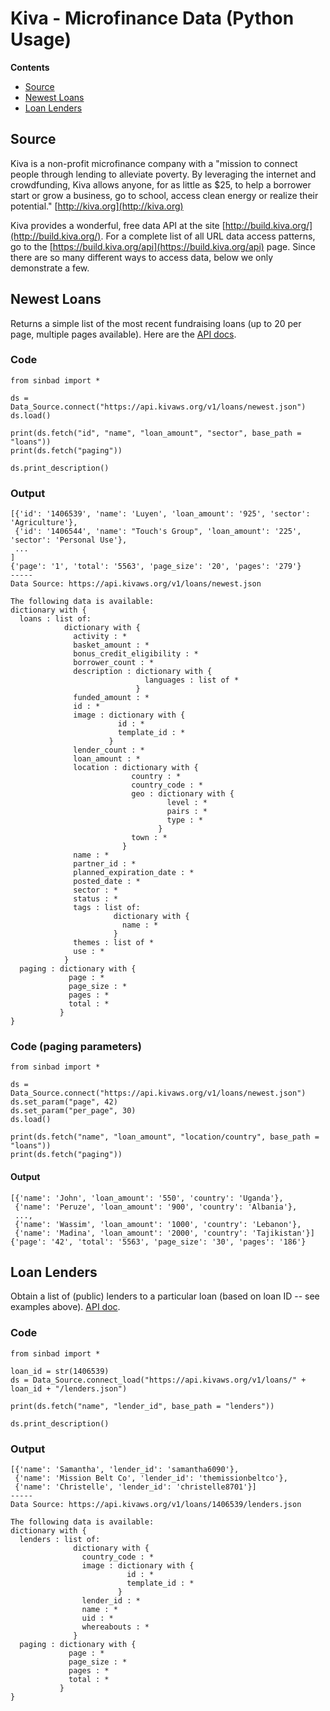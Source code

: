 # Kiva - Microfinance Data (Python Usage)

**Contents**
- [Source](#source)
- [Newest Loans](#newest-loans)
- [Loan Lenders](#loan-lenders)


## Source

Kiva is a non-profit microfinance company with a "mission to connect people through lending to alleviate poverty. By leveraging the internet and crowdfunding, Kiva allows anyone, for as little as $25, to help a borrower start or grow a business, go to school, access clean energy or realize their potential." [http://kiva.org](http://kiva.org)

Kiva provides a wonderful, free data API at the site [http://build.kiva.org/](http://build.kiva.org/). For a complete list of all URL data access patterns, go to the [https://build.kiva.org/api](https://build.kiva.org/api) page. Since there are so many different ways to access data, below we only demonstrate a few.


## Newest Loans

Returns a simple list of the most recent fundraising loans (up to 20 per page, multiple pages available). Here are the [API docs](http://build.kiva.org/api#GET*|loans|newest).

### Code

````
from sinbad import *

ds = Data_Source.connect("https://api.kivaws.org/v1/loans/newest.json")
ds.load()

print(ds.fetch("id", "name", "loan_amount", "sector", base_path = "loans"))
print(ds.fetch("paging"))

ds.print_description()
````

### Output

````
[{'id': '1406539', 'name': 'Luyen', 'loan_amount': '925', 'sector': 'Agriculture'}, 
 {'id': '1406544', 'name': "Touch's Group", 'loan_amount': '225', 'sector': 'Personal Use'}, 
 ...
]
{'page': '1', 'total': '5563', 'page_size': '20', 'pages': '279'}
-----
Data Source: https://api.kivaws.org/v1/loans/newest.json

The following data is available:
dictionary with {
  loans : list of:
            dictionary with {
              activity : *
              basket_amount : *
              bonus_credit_eligibility : *
              borrower_count : *
              description : dictionary with {
                              languages : list of *
                            }
              funded_amount : *
              id : *
              image : dictionary with {
                        id : *
                        template_id : *
                      }
              lender_count : *
              loan_amount : *
              location : dictionary with {
                           country : *
                           country_code : *
                           geo : dictionary with {
                                   level : *
                                   pairs : *
                                   type : *
                                 }
                           town : *
                         }
              name : *
              partner_id : *
              planned_expiration_date : *
              posted_date : *
              sector : *
              status : *
              tags : list of:
                       dictionary with {
                         name : *
                       }
              themes : list of *
              use : *
            }
  paging : dictionary with {
             page : *
             page_size : *
             pages : *
             total : *
           }
}
````


### Code (paging parameters)

````
from sinbad import *

ds = Data_Source.connect("https://api.kivaws.org/v1/loans/newest.json")
ds.set_param("page", 42)
ds.set_param("per_page", 30)
ds.load()

print(ds.fetch("name", "loan_amount", "location/country", base_path = "loans"))
print(ds.fetch("paging"))
````


#### Output

````
[{'name': 'John', 'loan_amount': '550', 'country': 'Uganda'},
 {'name': 'Peruze', 'loan_amount': '900', 'country': 'Albania'}, 
 ...,
 {'name': 'Wassim', 'loan_amount': '1000', 'country': 'Lebanon'}, 
 {'name': 'Madina', 'loan_amount': '2000', 'country': 'Tajikistan'}]
{'page': '42', 'total': '5563', 'page_size': '30', 'pages': '186'}
````


## Loan Lenders

Obtain a list of (public) lenders to a particular loan (based on loan ID -- see examples above). [API doc](http://build.kiva.org/api#GET*|loans|:id|lenders).

### Code

````
from sinbad import *

loan_id = str(1406539)
ds = Data_Source.connect_load("https://api.kivaws.org/v1/loans/" + loan_id + "/lenders.json")

print(ds.fetch("name", "lender_id", base_path = "lenders"))

ds.print_description()
````

### Output

````
[{'name': 'Samantha', 'lender_id': 'samantha6090'}, 
 {'name': 'Mission Belt Co', 'lender_id': 'themissionbeltco'},
 {'name': 'Christelle', 'lender_id': 'christelle8701'}]
-----
Data Source: https://api.kivaws.org/v1/loans/1406539/lenders.json

The following data is available:
dictionary with {
  lenders : list of:
              dictionary with {
                country_code : *
                image : dictionary with {
                          id : *
                          template_id : *
                        }
                lender_id : *
                name : *
                uid : *
                whereabouts : *
              }
  paging : dictionary with {
             page : *
             page_size : *
             pages : *
             total : *
           }
}
````

